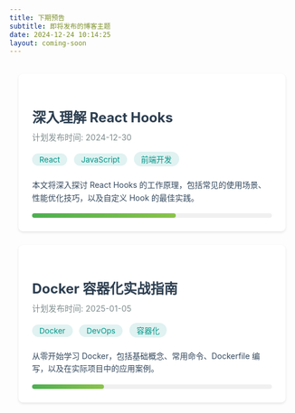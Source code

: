 ```yaml
---
title: 下期预告
subtitle: 即将发布的博客主题
date: 2024-12-24 10:14:25
layout: coming-soon
---
```

<div class="preview-container">
  <div class="preview-card">
    <h2 class="preview-title">深入理解 React Hooks</h2>
    <div class="preview-meta">
      <span>计划发布时间: 2024-12-30</span>
    </div>
    <div>
      <span class="preview-tag">React</span>
      <span class="preview-tag">JavaScript</span>
      <span class="preview-tag">前端开发</span>
    </div>
    <p class="preview-description">
      本文将深入探讨 React Hooks 的工作原理，包括常见的使用场景、性能优化技巧，以及自定义 Hook 的最佳实践。
    </p>
    <div class="progress-container">
      <div class="progress-bar" style="width: 60%"></div>
    </div>
  </div>

  <div class="preview-card">
    <h2 class="preview-title">Docker 容器化实战指南</h2>
    <div class="preview-meta">
      <span>计划发布时间: 2025-01-05</span>
    </div>
    <div>
      <span class="preview-tag">Docker</span>
      <span class="preview-tag">DevOps</span>
      <span class="preview-tag">容器化</span>
    </div>
    <p class="preview-description">
      从零开始学习 Docker，包括基础概念、常用命令、Dockerfile 编写，以及在实际项目中的应用案例。
    </p>
    <div class="progress-container">
      <div class="progress-bar" style="width: 30%"></div>
    </div>
  </div>
</div>

<style>
  .preview-container {
    max-width: 800px;
    margin: 2rem auto;
    padding: 0 1rem;
  }
  
  .preview-card {
    background: #ffffff;
    border-radius: 8px;
    box-shadow: 0 2px 4px rgba(0,0,0,0.1);
    padding: 1.5rem;
    margin-bottom: 1.5rem;
    transition: transform 0.2s ease;
  }
  
  .preview-card:hover {
    transform: translateY(-3px);
    box-shadow: 0 4px 8px rgba(0,0,0,0.15);
  }
  
  .preview-title {
    font-size: 1.5rem;
    color: #2c3e50;
    margin-bottom: 0.5rem;
  }
  
  .preview-meta {
    font-size: 0.9rem;
    color: #7f8c8d;
    margin-bottom: 1rem;
  }
  
  .preview-description {
    color: #34495e;
    line-height: 1.6;
  }
  
  .preview-tag {
    display: inline-block;
    background: #e0f2f1;
    color: #009688;
    padding: 0.2rem 0.8rem;
    border-radius: 15px;
    font-size: 0.85rem;
    margin-right: 0.5rem;
    margin-bottom: 0.5rem;
  }
  
  .progress-container {
    margin-top: 1rem;
    background: #f0f0f0;
    border-radius: 10px;
    height: 8px;
  }
  
  .progress-bar {
    height: 100%;
    border-radius: 10px;
    background: linear-gradient(to right, #4CAF50, #8BC34A);
    transition: width 0.3s ease;
  }
</style>

